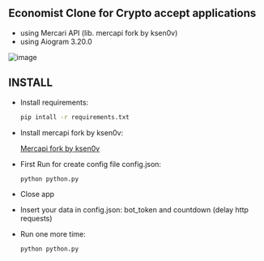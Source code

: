## Economist Clone for Crypto accept applications

- using Mercari API (lib. mercapi fork by ksen0v)
- using Aiogram 3.20.0

![image](https://github.com/user-attachments/assets/35a9c679-6945-4be3-bb12-3a67a9b2b072)

## INSTALL
- Install requirements:
 
  ```sh
  pip intall -r requirements.txt
  ```
- Install mercapi fork by ksen0v:
 
  [Mercapi fork by ksen0v](https://github.com/ksen0v/mercapi)

- First Run for create config file config.json:

  ``` sh
  python python.py
  ```

- Close app
- Insert your data in config.json: bot_token and countdown (delay http requests)
- Run one more time:

  ``` sh
  python python.py
  ``` 
